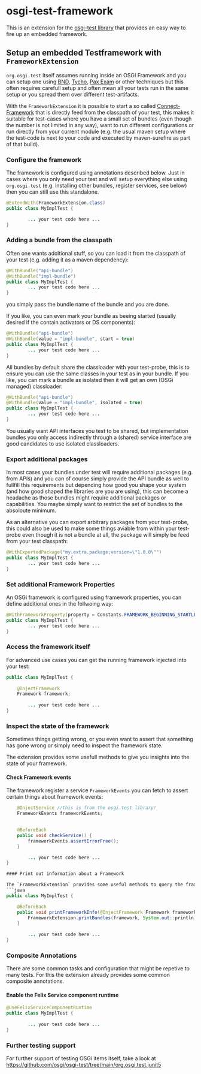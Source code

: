 # osgi-test-framework
This is an extension for the [osgi-test library](https://github.com/osgi/osgi-test) that provides an easy way to fire up an embedded framework.

## Setup an embedded Testframework with `FrameworkExtension`

`org.osgi.test` itself assumes running inside an OSGI Framework and you can setup one 
using [BND](https://github.com/bndtools/bnd), [Tycho](https://github.com/eclipse/tycho/), [Pax Exam](https://github.com/ops4j/org.ops4j.pax.exam2) or other techniques but this often requires carefull setup 
and often mean all your tests run in the same setup or you spread them over different 
test-artifacts.

With the `FrameworkExtension` it is possible to start a so called [Connect-Framework](http://docs.osgi.org/specification/osgi.core/8.0.0/framework.connect.html) 
that is directly feed from the classpath of your test, this makes it suitable for test-cases 
where you have a small set of bundles (even though the number is not limited in any 
way), want to run different configurations or run directly from your current module 
(e.g. the usual maven setup where the test-code is next to your code and executed by 
maven-surefire as part of that build).

### Configure the framework

The framework is configured using annotations described below.
Just in cases where you only need your test and will setup everything else using `org.osgi.test` (e.g. installing other bundles, register 
services, see below) then you can still use this standalone.

```java
@ExtendWith(FrameworkExtension.class)
public class MyImplTest {

		... your test code here ...
}
```

### Adding a bundle from the classpath

Often one wants additional stuff, so you can load it from the classpath of your test 
(e.g. adding it as a maven dependency):

```java
@WithBundle("api-bundle")
@WithBundle("impl-bundle")
public class MyImplTest {
		... your test code here ...
}
```

you simply pass the bundle name of the bundle and you are done.

If you like, you can even mark your bundle as beeing started (usually desired if the 
contain activators or DS components):
```java
@WithBundle("api-bundle")
@WithBundle(value = "impl-bundle", start = true)
public class MyImplTest {
		... your test code here ...
}
```


All bundles by default share the classloader with your test-probe, this is to ensure 
you can use the same classes in your test as in your bundle. If you like, you can mark a bundle as isolated
then it will get an own (OSGi managed) classloader:
```java
@WithBundle("api-bundle")
@WithBundle(value = "impl-bundle", isolated = true)
public class MyImplTest {
		... your test code here ...
}
```

You usually want API interfaces you test to be shared, but implementation bundles you 
only access indirectly through a (shared) service interface are good candidates to 
use isolated classloaders.

### Export additional packages

In most cases your bundles under test will require additional packages (e.g. from APIs) 
and you can of course simply provide the API bundle as well to fullfill this requirements 
but depending how good you shape your system (and how good shaped the libraries are you 
are using), this can become a headache as those bundles might require additional packages 
or capabilities. You maybe simply want to restrict the set of bundles to the absoloute 
minimum.

As an alternative you can export arbitrary packages from your test-probe, this could 
also be used to make some things aviable from within your test-probe even though
it is not a bundle at all, the package will simply be feed from your test classpath:
```java
@WithExportedPackage("my.extra.package;version=\"1.0.0\"")
public class MyImplTest {
		... your test code here ...
}
```

### Set additional Framework Properties

An OSGi framework is configured using framework properties, you can define additional 
ones in the follwoing way:
```java
@WithFrameworkProperty(property = Constants.FRAMEWORK_BEGINNING_STARTLEVEL, value = "6")
public class MyImplTest {
		... your test code here ...
}
```

### Access the framework itself

For advanced use cases you can get the running framework injected into your test:

```java
public class MyImplTest {
	
	@InjectFramework
	Framework framework;
	
		... your test code here ...
}
```



### Inspect the state of the framework

Sometimes things getting wrong, or you even want to assert that something has gone 
wrong or simply need to inspect the framework state.

The extension provides some usefull methods to give you insights into the state
of your framework.

#### Check Framework events

The framework register a service `FrameworkEvents` you can fetch to assert certain 
things about framework events:

```java
	@InjectService //this is from the osgi.test library!
	FrameworkEvents frameworkEvents;
	

	@BeforeEach
	public void checkService() {
		frameworkEvents.assertErrorFree();
	}

		... your test code here ...
}

#### Print out information about a Framework

The `FrameworkExtension` provides some useful methods to query the framework state
```java
public class MyImplTest {

	@BeforeEach
	public void printFrameworkInfo(@InjectFramework	Framework framework) {
		FrameworkExtension.printBundles(framework, System.out::println);
	}
	
		... your test code here ...
}
```
### Composite Annotations

There are some common tasks and configuration that might be repetive to many tests.
For this the extension already provides some common composite annotations.

#### Enable the Felix Service component runtime

```java
@UseFelixServiceComponentRuntime
public class MyImplTest {
	
		... your test code here ...
}
```


### Further testing support

For further support of testing OSGi items itself, take a look at https://github.com/osgi/osgi-test/tree/main/org.osgi.test.junit5
